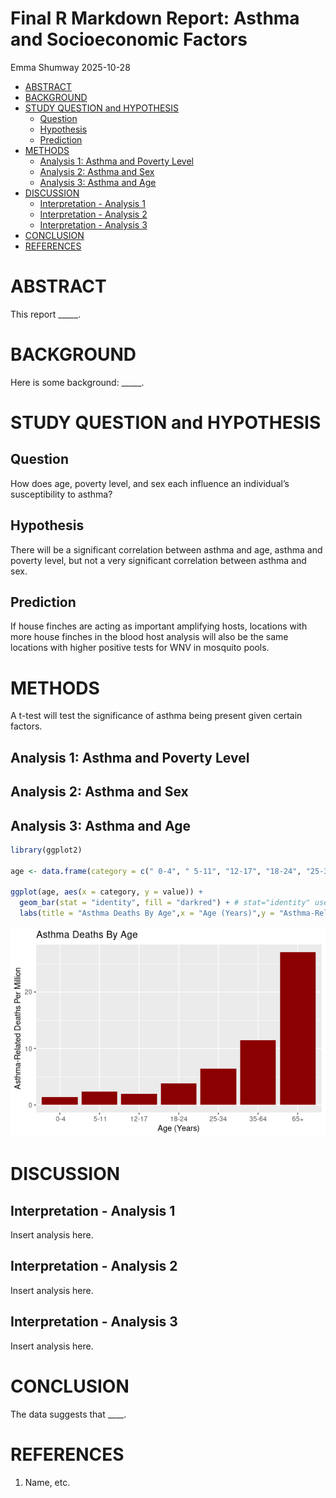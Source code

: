 Final R Markdown Report: Asthma and Socioeconomic Factors
================
Emma Shumway
2025-10-28

- [ABSTRACT](#abstract)
- [BACKGROUND](#background)
- [STUDY QUESTION and HYPOTHESIS](#study-question-and-hypothesis)
  - [Question](#question)
  - [Hypothesis](#hypothesis)
  - [Prediction](#prediction)
- [METHODS](#methods)
  - [Analysis 1: Asthma and Poverty
    Level](#analysis-1-asthma-and-poverty-level)
  - [Analysis 2: Asthma and Sex](#analysis-2-asthma-and-sex)
  - [Analysis 3: Asthma and Age](#analysis-3-asthma-and-age)
- [DISCUSSION](#discussion)
  - [Interpretation - Analysis 1](#interpretation---analysis-1)
  - [Interpretation - Analysis 2](#interpretation---analysis-2)
  - [Interpretation - Analysis 3](#interpretation---analysis-3)
- [CONCLUSION](#conclusion)
- [REFERENCES](#references)

# ABSTRACT

This report \_\_\_\_\_.

# BACKGROUND

Here is some background: \_\_\_\_\_.

# STUDY QUESTION and HYPOTHESIS

## Question

How does age, poverty level, and sex each influence an individual’s
susceptibility to asthma?

## Hypothesis

There will be a significant correlation between asthma and age, asthma
and poverty level, but not a very significant correlation between asthma
and sex.

## Prediction

If house finches are acting as important amplifying hosts, locations
with more house finches in the blood host analysis will also be the same
locations with higher positive tests for WNV in mosquito pools.

# METHODS

A t-test will test the significance of asthma being present given
certain factors.

## Analysis 1: Asthma and Poverty Level

## Analysis 2: Asthma and Sex

## Analysis 3: Asthma and Age

``` r
library(ggplot2)

age <- data.frame(category = c(" 0-4", " 5-11", "12-17", "18-24", "25-34", "35-64", "65+"), value = c(1.4, 2.4, 2.0, 3.8, 6.4, 11.5, 27.1))

ggplot(age, aes(x = category, y = value)) +
  geom_bar(stat = "identity", fill = "darkred") + # stat="identity" uses y-values directly
  labs(title = "Asthma Deaths By Age",x = "Age (Years)",y = "Asthma-Related Deaths Per Million")
```

![](FinalRMarkdownProject_files/figure-gfm/age%20and%20deaths-1.png)<!-- -->

# DISCUSSION

## Interpretation - Analysis 1

Insert analysis here.

## Interpretation - Analysis 2

Insert analysis here.

## Interpretation - Analysis 3

Insert analysis here.

# CONCLUSION

The data suggests that \_\_\_\_.

# REFERENCES

1.  Name, etc.
